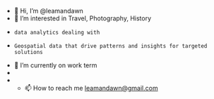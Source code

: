 - 👋 Hi, I’m @leamandawn
- 👀 I’m interested in Travel, Photography, History
-     data analytics dealing with
-     Geospatial data that drive patterns and insights for targeted solutions
- 🌱 I’m currently on work term
- 
- - 📫 How to reach me leamandawn@gmail.com

<!---
leamandawn/leamandawn is a ✨ special ✨ repository because its `README.md` (this file) appears on your GitHub profile.
You can click the Preview link to take a look at your changes.
--->
